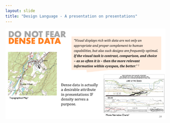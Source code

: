 ```yaml
---
layout: slide
title: "Design Language - A presentation on presentations"
---
```


![slide28](/assets/_images/Slide28.png)

